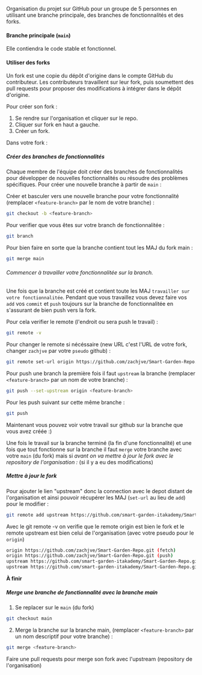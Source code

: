Organisation du projet sur GitHub pour un groupe de 5 personnes en utilisant une branche principale, des branches de fonctionnalités et des forks.

#### Branche principale (`main`)
Elle contiendra le code stable et fonctionnel.

#### Utiliser des forks
Un fork est une copie du dépôt d'origine dans le compte GitHub du contributeur. Les contributeurs travaillent sur leur fork, puis soumettent des pull requests pour proposer des modifications à intégrer dans le dépôt d'origine.

Pour créer son fork :

1. Se rendre sur l'organisation et cliquer sur le repo.
2. Cliquer sur fork en haut a gauche.
3. Créer un fork.

Dans votre fork :

##### Créer des branches de fonctionnalités

Chaque membre de l'équipe doit créer des branches de fonctionnalités pour développer de nouvelles fonctionnalités ou résoudre des problèmes spécifiques. Pour créer une nouvelle branche à partir de `main` :

Créer et basculer vers une nouvelle branche pour votre fonctionnalité (remplacer `<feature-branch>` par le nom de votre branche) :  

```bash
git checkout -b <feature-branch>
```

Pour verifier que vous êtes sur votre branch de fonctionnalitée :

```bash
git branch
```  

Pour bien faire en sorte que la branche contient tout les MAJ du fork main :

```bash
git merge main
```

###### Commencer à travailler votre fonctionnalitée sur la branch.

Une fois que la branche est créé et contient toute les MAJ `travailler sur votre fonctionnalitée`. Pendant que vous travaillez vous devez faire vos `add` vos `commit` et `push` toujours sur la branche de fonctionnalitée en s'assurant de bien push vers la fork.

Pour cela verifier le remote (l'endroit ou sera push le travail) :

```bash
git remote -v
```  

Pour changer le remote si nécéssaire (new URL c'est l'URL de votre fork, changer `zachjve` par votre `pseudo` github) :

```bash
git remote set-url origin https://github.com/zachjve/Smart-Garden-Repo.git
```

Pour push une branch la première fois il faut `upstream` la branche (remplacer `<feature-branch>` par un nom de votre branche) :

```bash
git push --set-upstream origin <feature-branch>
```

Pour les push suivant sur cette même branche :

```bash
git push
```

Maintenant vous pouvez voir votre travail sur github sur la branche que vous avez créée :)  

Une fois le travail sur la branche terminé (la fin d'une fonctionnalité) et une fois que tout fonctionne sur la branche il faut `merge` votre branche avec votre `main` (du fork) mais si *avant on va mettre à jour le fork avec le repository de l'organisation :* (si il y a eu des modifications)

##### Mettre à jour le fork

Pour ajouter le lien "upstream" donc la connection avec le depot distant de l'organisation et ainsi pouvoir récupérer les MAJ (`set-url` au lieu de `add`) pour le modifier :

```bash
git remote add upstream https://github.com/smart-garden-itakademy/Smart-Garden-Repo.git
```

Avec le git remote -v on verifie que le remote origin est bien le fork et le remote upstream est bien celui de l'organisation (avec votre pseudo pour le `origin`)

```bash
origin https://github.com/zachjve/Smart-Garden-Repo.git (fetch)
origin https://github.com/zachjve/Smart-Garden-Repo.git (push)
upstream https://github.com/smart-garden-itakademy/Smart-Garden-Repo.git (fetch)
upstream https://github.com/smart-garden-itakademy/Smart-Garden-Repo.git (push)
```

**À finir**  

##### Merge une branche de fonctionnalité avec la branche main  

1. Se replacer sur le `main` (du fork)

```bash
git checkout main
```
  
2. Merge la branche sur la branche main, (remplacer `<feature-branch>` par un nom descriptif pour votre branche) :

```bash
git merge <feature-branch>
```

Faire une pull requests pour merge son fork avec l'upstream (repository de l'organisation)